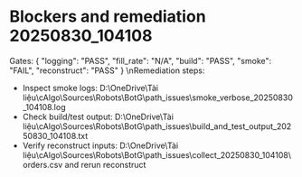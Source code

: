﻿# Blockers and remediation  20250830_104108
Gates:
{
    "logging":  "PASS",
    "fill_rate":  "N/A",
    "build":  "PASS",
    "smoke":  "FAIL",
    "reconstruct":  "PASS"
}
\nRemediation steps:
- Inspect smoke logs: D:\OneDrive\Tài liệu\cAlgo\Sources\Robots\BotG\path_issues\smoke_verbose_20250830_104108.log
- Check build/test output: D:\OneDrive\Tài liệu\cAlgo\Sources\Robots\BotG\path_issues\build_and_test_output_20250830_104108.txt
- Verify reconstruct inputs: D:\OneDrive\Tài liệu\cAlgo\Sources\Robots\BotG\path_issues\collect_20250830_104108\orders.csv and rerun reconstruct
